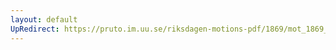 ```yaml
---
layout: default
UpRedirect: https://pruto.im.uu.se/riksdagen-motions-pdf/1869/mot_1869__ak__345/mot_1869__ak__345-001.pdf
---
```


